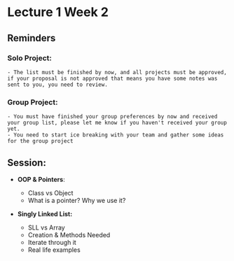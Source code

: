# Lecture 1 Week 2

## Reminders

### Solo Project:
    - The list must be finished by now, and all projects must be approved, if your proposal is not approved that means you have some notes was sent to you, you need to review.

### Group Project:
    - You must have finished your group preferences by now and received your group list, please let me know if you haven't received your group yet.
    - You need to start ice breaking with your team and gather some ideas for the group project


## Session:

- **OOP & Pointers**: 
    - Class vs Object
    - What is a pointer? Why we use it?

- **Singly Linked List:**
    - SLL vs Array
    - Creation & Methods Needed 
    - Iterate through it
    - Real life examples
